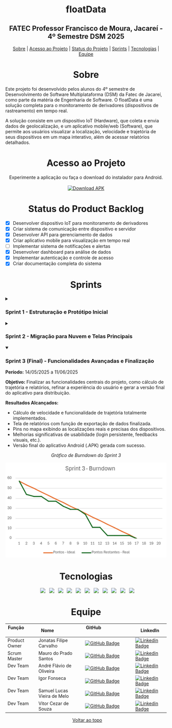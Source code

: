 <span id="topo"></span>
<h1 align="center"> floatData </h1>
<h2 align="center"> FATEC Professor Francisco de Moura, Jacareí - 4º Semestre DSM 2025 </h2>

<p align="center">
  <a href="#sobre">Sobre</a> |
  <a href="#acesso">Acesso ao Projeto</a> |
  <a href="#status">Status do Projeto</a> |
  <a href="#sprints">Sprints</a> |
  <a href="#tecnologias">Tecnologias</a> |
  <a href="#equipe">Equipe</a>
</p>

<span id="sobre"></span>
<h1 align="center">Sobre</h1>
<p>
Este projeto foi desenvolvido pelos alunos do 4º semestre de Desenvolvimento de Software Multiplataforma (DSM) da Fatec de Jacareí, como parte da matéria de Engenharia de Software. O floatData é uma solução completa para o monitoramento de derivadores (dispositivos de rastreamento) em tempo real.
</p>
<p>
A solução consiste em um dispositivo IoT (Hardware), que coleta e envia dados de geolocalização, e um aplicativo mobile/web (Software), que permite aos usuários visualizar a localização, velocidade e trajetória de seus dispositivos em um mapa interativo, além de acessar relatórios detalhados.
</p>

<span id="acesso"></span>
<h1 align="center">Acesso ao Projeto</h1>
<p align="center">
  Experimente a aplicação ou faça o download do instalador para Android.
<br><br>
  <a href="https://drive.google.com/drive/folders/1tS6or5PHtIv53zI0pEh2FFMHF4uFuJse" target="_blank">
    <img src="https://img.shields.io/badge/Download-APK-green?style=for-the-badge&logo=android" alt="Download APK">
  </a>
</p>

<span id="status"></span>
<h1 align="center">Status do Product Backlog</h1>

- [x] Desenvolver dispositivo IoT para monitoramento de derivadores
- [x] Criar sistema de comunicação entre dispositivo e servidor
- [x] Desenvolver API para gerenciamento de dados
- [x] Criar aplicativo mobile para visualização em tempo real
- [ ] Implementar sistema de notificações e alertas
- [x] Desenvolver dashboard para análise de dados
- [x] Implementar autenticação e controle de acesso
- [x] Criar documentação completa do sistema

<span id="sprints"></span>
<h1 align="center">Sprints</h1>

<details>
<summary><h3>Sprint 1 - Estruturação e Protótipo Inicial</h3></summary>

**Período:** 24/03/2025 a 15/04/2025

**Objetivo:** Desenvolver o protótipo inicial do dispositivo IoT e estruturar a base do projeto.

**Resultados Alcançados:**
- Sistema de autenticação com JWT implementado.
- Endpoint para recepção de dados de localização criado e testado.
- Protótipo funcional do dispositivo IoT montado com capacidade de transmissão.
- Dashboard básico com visualização no mapa.
- Estrutura inicial do banco de dados implementada.

<div align="center">
  <p><i>Gráfico de Burndown do Sprint 1</i></p>
  <img src="entregas/sprint1/burndown_sprint1.png" alt="Gráfico de Burndown do Sprint 1">
</div>

</details>

<details>
<summary><h3>Sprint 2 - Migração para Nuvem e Telas Principais</h3></summary>

**Período:** 16/04/2025 a 13/05/2025

**Objetivo:** Migrar a infraestrutura para a nuvem, desenvolver as telas principais da aplicação com dados reais e implementar funcionalidades essenciais de usuário.

**Resultados Alcançados:**
- Banco de dados migrado e hospedado em ambiente de nuvem.
- Dashboard implementado e funcional, exibindo dados em tempo real.
- Criação das telas "Meus Dispositivos" e "Mapa".
- Implementação da função de redefinição de senha.
- Protótipo do dispositivo IoT remodelado.

<div align="center">
  <p><i>Gráfico de Burndown do Sprint 2</i></p>
  <img src="entregas/sprint2/burndown_sprint2.png" alt="Gráfico de Burndown do Sprint 2">
</div>
</details>

<details open>
<summary><h3>Sprint 3 (Final) - Funcionalidades Avançadas e Finalização</h3></summary>

**Período:** 14/05/2025 a 11/06/2025

**Objetivo:** Finalizar as funcionalidades centrais do projeto, como cálculo de trajetória e relatórios, refinar a experiência do usuário e gerar a versão final do aplicativo para distribuição.

**Resultados Alcançados:**
- Cálculo de velocidade e funcionalidade de trajetória totalmente implementados.
- Tela de relatórios com função de exportação de dados finalizada.
- Pins no mapa exibindo as localizações reais e precisas dos dispositivos.
- Melhorias significativas de usabilidade (login persistente, feedbacks visuais, etc.).
- Versão final do aplicativo Android (.APK) gerada com sucesso.

<div align="center">
  <p><i>Gráfico de Burndown do Sprint 3</i></p>
  <img src="entregas/sprint3/burndown_sprint3.png" alt="Gráfico de Burndown do Sprint 3">
</div>
</details>

<span id="tecnologias"></span>
<h1 align="center">Tecnologias</h1>
<p align="center">
  <img src="https://img.shields.io/badge/node.js-%23339933?style=for-the-badge&logo=nodedotjs&logoColor=black">
  <img src="https://img.shields.io/badge/ts--node.js-%23339933?style=for-the-badge&logo=ts-node&logoColor=black">
  <img src="https://img.shields.io/badge/mongodb-%23339933?style=for-the-badge&logo=mongodb&logoColor=white">
  <img src="https://img.shields.io/badge/typescript-%233178C6?style=for-the-badge&logo=typescript&logoColor=black">
  <img src="https://img.shields.io/badge/react-%2361DAFB?style=for-the-badge&logo=react&logoColor=black">
  <img src="https://img.shields.io/badge/react%20native-%2361DAFB?style=for-the-badge&logo=react&logoColor=black">
  <img src="https://img.shields.io/badge/android-%2334C759?style=for-the-badge&logo=android&logoColor=white">
  <img src="https://img.shields.io/badge/ios-%23000000?style=for-the-badge&logo=apple&logoColor=white">
  <img src="https://img.shields.io/badge/c++-%230059A5?style=for-the-badge&logo=c%2B%2B&logoColor=white">
  <img src="https://img.shields.io/badge/trello-%234169E1?style=for-the-badge&logo=trello&logoColor=black">
  <img src="https://img.shields.io/badge/Kanban-%234169E1?style=for-the-badge&logo=kanban&logoColor=white">
</p>

<span id="equipe"></span>
<h1 align="center">Equipe</h1>

<div align="center">

| Função          | Nome                     | GitHub                                               | LinkedIn |
|-----------------|--------------------------|------------------------------------------------------|----------|
| Product Owner   | Jonatas Filipe Carvalho  | [![GitHub Badge](https://img.shields.io/badge/GitHub-111217?style=flat-square&logo=github&logoColor=white)](https://github.com/filipejonatas) | [![Linkedin Badge](https://img.shields.io/badge/Linkedin-blue?style=flat-square&logo=Linkedin&logoColor=white)](https://www.linkedin.com/in/jonatas-filipe-aa4534165/) |
| Scrum Master    | Mauro do Prado Santos    | [![GitHub Badge](https://img.shields.io/badge/GitHub-111217?style=flat-square&logo=github&logoColor=white)](https://github.com/omaurosantos) | [![Linkedin Badge](https://img.shields.io/badge/Linkedin-blue?style=flat-square&logo=Linkedin&logoColor=white)](https://www.linkedin.com/in/mauro-do-prado-santos-350b2720a/) |
| Dev Team        | André Flávio de Oliveira  | [![GitHub Badge](https://img.shields.io/badge/GitHub-111217?style=flat-square&logo=github&logoColor=white)](https://github.com/andreflavio) | [![Linkedin Badge](https://img.shields.io/badge/Linkedin-blue?style=flat-square&logo=Linkedin&logoColor=white)](https://www.linkedin.com/in/andr%C3%A9fl%C3%A1vio/) |
| Dev Team        | Igor Fonseca              | [![GitHub Badge](https://img.shields.io/badge/GitHub-111217?style=flat-square&logo=github&logoColor=white)](https://github.com/Igor-Fons) | [![Linkedin Badge](https://img.shields.io/badge/Linkedin-blue?style=flat-square&logo=Linkedin&logoColor=white)](https://www.linkedin.com/in/igor-fonseca-84277226a/) |
| Dev Team        | Samuel Lucas Vieira de Melo | [![GitHub Badge](https://img.shields.io/badge/GitHub-111217?style=flat-square&logo=github&logoColor=white)](https://github.com/SamuelLucasVieira) | [![Linkedin Badge](https://img.shields.io/badge/Linkedin-blue?style=flat-square&logo=Linkedin&logoColor=white)](https://www.linkedin.com/in/samuel-lucas-7a3256144/) |
| Dev Team        | Vitor Cezar de Souza     | [![GitHub Badge](https://img.shields.io/badge/GitHub-111217?style=flat-square&logo=github&logoColor=white)](https://github.com/vooshybee) | [![Linkedin Badge](https://img.shields.io/badge/Linkedin-blue?style=flat-square&logo=Linkedin&logoColor=white)](https://www.linkedin.com/in/vitor-souza-29077228b/) |

</div>

<p align="center">
  <a href="#topo">Voltar ao topo</a>
</p>
